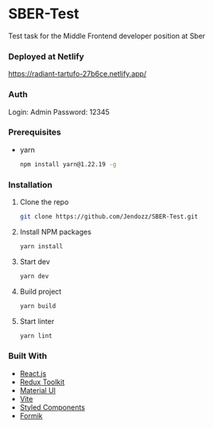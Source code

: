 # SBER-Test

Test task for the Middle Frontend developer position at Sber

### Deployed at Netlify

https://radiant-tartufo-27b6ce.netlify.app/

### Auth

Login: Admin
Password: 12345

### Prerequisites

-   yarn
    ```sh
    npm install yarn@1.22.19 -g
    ```

### Installation

1. Clone the repo
    ```sh
    git clone https://github.com/Jendozz/SBER-Test.git
    ```
2. Install NPM packages
    ```sh
    yarn install
    ```
3. Start dev
    ```sh
    yarn dev
    ```
4. Build project
    ```sh
    yarn build
    ```
5. Start linter
    ```sh
    yarn lint
    ```

### Built With

-   [React.js](https://react.dev/)
-   [Redux Toolkit](https://redux-toolkit.js.org/)
-   [Material UI](https://mui.com/)
-   [Vite](https://vitejs.dev/)
-   [Styled Components](https://styled-components.com/)
-   [Formik](https://formik.org/)

